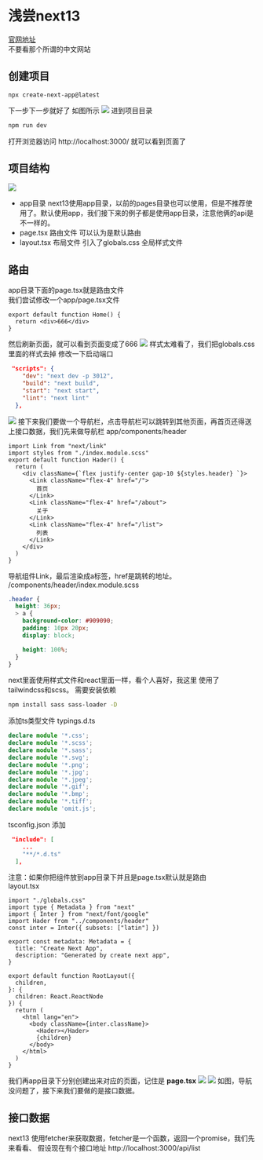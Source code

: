 # 浅尝next13
[官网地址](https://nextjs.org/)   
不要看那个所谓的中文网站
## 创建项目
```
npx create-next-app@latest
```
下一步下一步就好了 如图所示
![](./img/1.png)
进到项目目录
```bash
npm run dev
```
打开浏览器访问 http://localhost:3000/ 就可以看到页面了
## 项目结构
![](./img/2.png)
- app目录 next13使用app目录，以前的pages目录也可以使用，但是不推荐使用了。默认使用app，我们接下来的例子都是使用app目录，注意他俩的api是不一样的。
- page.tsx 路由文件 可以认为是默认路由
- layout.tsx 布局文件 引入了globals.css 全局样式文件
## 路由
app目录下面的page.tsx就是路由文件  
我们尝试修改一个app/page.tsx文件
```tsx
export default function Home() {
  return <div>666</div>
}
```
然后刷新页面，就可以看到页面变成了666
![](./img/3.png)
样式太难看了，我们把globals.css里面的样式去掉 
修改一下启动端口
```json
 "scripts": {
    "dev": "next dev -p 3012",
    "build": "next build",
    "start": "next start",
    "lint": "next lint"
  },
```
![](./img/4.png)
接下来我们要做一个导航栏，点击导航栏可以跳转到其他页面，再首页还得送上接口数据，我们先来做导航栏
app/components/header
```tsx
import Link from "next/link"
import styles from "./index.module.scss"
export default function Hader() {
  return (
    <div className={`flex justify-center gap-10 ${styles.header} `}>
      <Link className="flex-4" href="/">
        首页
      </Link>
      <Link className="flex-4" href="/about">
        关于
      </Link>
      <Link className="flex-4" href="/list">
        列表
      </Link>
    </div>
  )
}
```
导航组件Link，最后渲染成a标签，href是跳转的地址。
/components/header/index.module.scss
```scss
.header {
  height: 36px;
  > a {
    background-color: #909090;
    padding: 10px 20px;
    display: block;

    height: 100%;
  }
}

```
next里面使用样式文件和react里面一样，看个人喜好，我这里
使用了tailwindcss和scss。
需要安装依赖
```bash
npm install sass sass-loader -D
```
添加ts类型文件
typings.d.ts
```ts
declare module '*.css';
declare module '*.scss';
declare module '*.sass';
declare module '*.svg';
declare module '*.png';
declare module '*.jpg';
declare module '*.jpeg';
declare module '*.gif';
declare module '*.bmp';
declare module '*.tiff';
declare module 'omit.js';

```
tsconfig.json 添加
```json
 "include": [
    ...
    "**/*.d.ts"
  ],
```

注意：如果你把组件放到app目录下并且是page.tsx默认就是路由  
layout.tsx
```tsx
import "./globals.css"
import type { Metadata } from "next"
import { Inter } from "next/font/google"
import Hader from "../components/header"
const inter = Inter({ subsets: ["latin"] })

export const metadata: Metadata = {
  title: "Create Next App",
  description: "Generated by create next app",
}

export default function RootLayout({
  children,
}: {
  children: React.ReactNode
}) {
  return (
    <html lang="en">
      <body className={inter.className}>
        <Hader></Hader>
        {children}
      </body>
    </html>
  )
}
```
我们再app目录下分别创建出来对应的页面，记住是 <strong>page.tsx</strong>
![](./img/5.png)
![](./img/6.png)
如图，导航没问题了，接下来我们要做的是接口数据。
## 接口数据 
next13 使用fetcher来获取数据，fetcher是一个函数，返回一个promise，我们先来看看、
假设现在有个接口地址 http://localhost:3000/api/list
